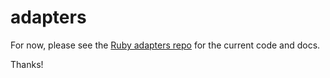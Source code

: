 # adapters

For now, please see the [Ruby adapters repo](https://github.com/eaternet/adapters-ruby) for the current code and docs. 

Thanks!
